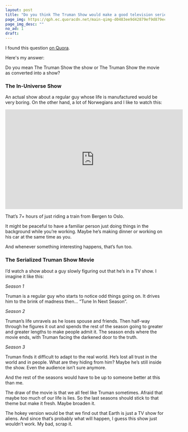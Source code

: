 ```yaml
---
layout: post
title: "Do you think The Truman Show would make a good television series, why or why not?"
page_img: https://qph.ec.quoracdn.net/main-qimg-d0483ee9d42879ef9d879eca03b4776c-c
page_img_desc: ""
no_ad: 1
draft: 
---
```


I found this question <a href="https://www.quora.com/Do-you-think-The-Truman-Show-would-make-a-good-television-series-why-or-why-not/">on Quora</a>.

Here's my answer:

Do you mean The Truman Show the show or The Truman Show the movie as converted into a show?

### The In-Universe Show

An actual show about a regular guy whose life is manufactured would be very boring. On the other hand, a lot of Norwegians and I like to watch this:

<iframe width="560" height="315" src="https://www.youtube.com/embed/z7VYVjR_nwE" frameborder="0" allowfullscreen></iframe>

That’s 7+ hours of just riding a train from Bergen to Oslo.

It might be peaceful to have a familiar person just doing things in the background while you’re working. Maybe he’s making dinner or working on his car at the same time as you.

And whenever something interesting happens, that’s fun too.

### The Serialized Truman Show Movie

I’d watch a show about a guy slowly figuring out that he’s in a TV show. I imagine it like this:

_Season 1_

Truman is a regular guy who starts to notice odd things going on. It drives him to the brink of madness then… “Tune In Next Season”.

_Season 2_

Truman’s life unravels as he loses spouse and friends. Then half-way through he figures it out and spends the rest of the season going to greater and greater lengths to make people admit it. The season ends where the movie ends, with Truman facing the darkened door to the truth.

_Season 3_

Truman finds it difficult to adapt to the real world. He’s lost all trust in the world and in people. What are they hiding from him? Maybe he’s still inside the show. Even the audience isn’t sure anymore.

And the rest of the seasons would have to be up to someone better at this than me.

The draw of the movie is that we all feel like Truman sometimes. Afraid that maybe too much of our life is lies. So the last seasons should stick to that theme but make it fresh. Maybe broaden it.

The hokey version would be that we find out that Earth is just a TV show for aliens. And since that’s probably what will happen, I guess this show just wouldn’t work. My bad, scrap it.
